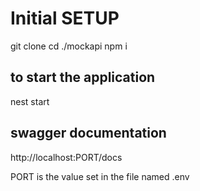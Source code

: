 # Initial SETUP
git clone <url>
cd ./mockapi
npm i

## to start the application
nest start

## swagger documentation
http://localhost:PORT/docs

PORT is the value set in the file named .env